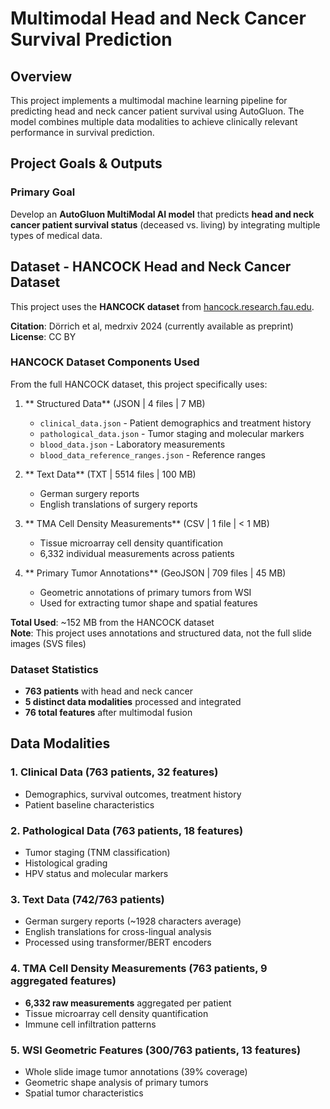 # Multimodal Head and Neck Cancer Survival Prediction

## Overview
This project implements a multimodal machine learning pipeline for predicting head and neck cancer patient survival using AutoGluon. The model combines multiple data modalities to achieve clinically relevant performance in survival prediction.

## Project Goals & Outputs

### Primary Goal
Develop an **AutoGluon MultiModal AI model** that predicts **head and neck cancer patient survival status** (deceased vs. living) by integrating multiple types of medical data.

## Dataset - HANCOCK Head and Neck Cancer Dataset

This project uses the **HANCOCK dataset** from [hancock.research.fau.edu](https://hancock.research.fau.edu/download). 

**Citation**: Dörrich et al, medrxiv 2024 (currently available as preprint)  
**License**: CC BY

### HANCOCK Dataset Components Used

From the full HANCOCK dataset, this project specifically uses:

1. ** Structured Data** (JSON | 4 files | 7 MB)
   - `clinical_data.json` - Patient demographics and treatment history
   - `pathological_data.json` - Tumor staging and molecular markers
   - `blood_data.json` - Laboratory measurements
   - `blood_data_reference_ranges.json` - Reference ranges

2. ** Text Data** (TXT | 5514 files | 100 MB) 
   - German surgery reports
   - English translations of surgery reports

3. ** TMA Cell Density Measurements** (CSV | 1 file | < 1 MB)
   - Tissue microarray cell density quantification
   - 6,332 individual measurements across patients

4. ** Primary Tumor Annotations** (GeoJSON | 709 files | 45 MB)
   - Geometric annotations of primary tumors from WSI
   - Used for extracting tumor shape and spatial features

**Total Used**: ~152 MB from the HANCOCK dataset  
**Note**: This project uses annotations and structured data, not the full slide images (SVS files)

### Dataset Statistics
- **763 patients** with head and neck cancer
- **5 distinct data modalities** processed and integrated  
- **76 total features** after multimodal fusion

## Data Modalities

### 1. Clinical Data (763 patients, 32 features)
- Demographics, survival outcomes, treatment history
- Patient baseline characteristics

### 2. Pathological Data (763 patients, 18 features)  
- Tumor staging (TNM classification)
- Histological grading
- HPV status and molecular markers

### 3. Text Data (742/763 patients)
- German surgery reports (~1928 characters average)
- English translations for cross-lingual analysis
- Processed using transformer/BERT encoders

### 4. TMA Cell Density Measurements (763 patients, 9 aggregated features)
- **6,332 raw measurements** aggregated per patient
- Tissue microarray cell density quantification
- Immune cell infiltration patterns

### 5. WSI Geometric Features (300/763 patients, 13 features)
- Whole slide image tumor annotations (39% coverage)
- Geometric shape analysis of primary tumors
- Spatial tumor characteristics

